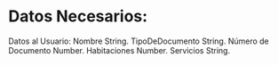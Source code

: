 # Datos Necesarios:

Datos al Usuario:
Nombre String.
TipoDeDocumento String.
Número de Documento Number.
Habitaciones Number.
Servicios String.